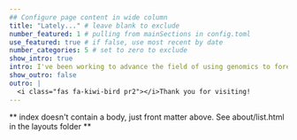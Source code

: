 ```yaml
---
## Configure page content in wide column
title: "Lately..." # leave blank to exclude
number_featured: 1 # pulling from mainSections in config.toml
use_featured: true # if false, use most recent by date
number_categories: 5 # set to zero to exclude
show_intro: true
intro: I've been working to advance the field of using genomics to forecast climate vulnerability in populations. I'm also continuing to use migratory birds as a model to address questions of conservation with genomic tools. Through this work I also get to collaborate with numerous researchers, travel (Trinidad & Tobago!), have fun developing resources in R (bookdown projects, packages), and write bioinformatics pipelines. I'm also currently enhancing my skills in the backcountry of Colorado through [avalanche hazard management training](https://avtraining.org/aiare-level-1/), ski mountaineering and alpine climbing.
show_outro: false
outro: |
  <i class="fas fa-kiwi-bird pr2"></i>Thank you for visiting!
---
```


** index doesn't contain a body, just front matter above.
See about/list.html in the layouts folder **